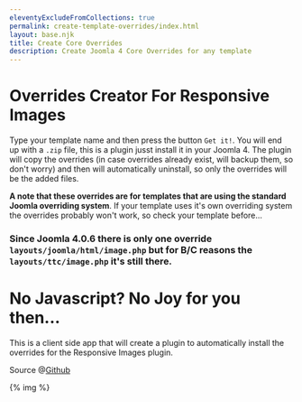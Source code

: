 ```yaml
---
eleventyExcludeFromCollections: true
permalink: create-template-overrides/index.html
layout: base.njk
title: Create Core Overrides
description: Create Joomla 4 Core Overrides for any template
---
```


# Overrides Creator For Responsive Images

Type your template name and then press the button `Get it!`. You will end up with a `.zip` file, this is a plugin jusst install it in your Joomla 4. The plugin will copy the overrides (in case overrides already exist, will backup them, so don't worry) and then will automatically uninstall, so only the overrides will be the added files.

**A note that these overrides are for templates that are using the standard Joomla overriding system**. If your template uses it's own overriding system the overrides probably won't work, so check your template before...

### Since Joomla 4.0.6 there is only one override `layouts/joomla/html/image.php` but for B/C reasons the `layouts/ttc/image.php` it's still there.

<create-joomla-plugin style="display: block;">
<noscript>
<h1>No Javascript? No Joy for you then...</h1>
</noscript>
<p>This is a client side app that will create a plugin to automatically install the overrides for the Responsive Images plugin.</p>
<p>Source @<a href="https://github.com/ttc-freebies/plugin-responsive-images" target="_blank" rel="noopener nofollow">Github</a></p>
<script id="data" type="application/json">{{ dataFiles | dump | safe}}</script>
</create-joomla-plugin>
<script type=module src="/js/downloader.js?v1"></script>

{% img %}
